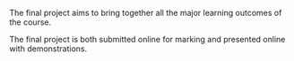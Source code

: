 The final project aims to bring together all the major learning outcomes of the course. 

The final project is both submitted online for marking and presented online with demonstrations.